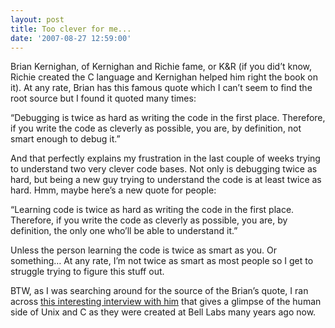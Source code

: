 ```yaml
---
layout: post
title: Too clever for me...
date: '2007-08-27 12:59:00'
---
```



Brian Kernighan, of Kernighan and Richie fame, or K&R (if you did’t know, Richie created the C language and Kernighan helped him right the book on it). At any rate, Brian has this famous quote which I can’t seem to find the root source but I found it quoted many times:

“Debugging is twice as hard as writing the code in the first place. Therefore, if you write the code as cleverly as possible, you are, by definition, not smart enough to debug it.”

And that perfectly explains my frustration in the last couple of weeks trying to understand two very clever code bases. Not only is debugging twice as hard, but being a new guy trying to understand the code is at least twice as hard. Hmm, maybe here’s a new quote for people:

“Learning code is twice as hard as writing the code in the first place. Therefore, if you write the code as cleverly as possible, you are, by definition, the only one who’ll be able to understand it.”

Unless the person learning the code is twice as smart as you. Or something… At any rate, I’m not twice as smart as most people so I get to struggle trying to figure this stuff out.

BTW, as I was searching around for the source of the Brian’s quote, I ran across [this interesting interview with him](http://www.linuxjournal.com/article/7035) that gives a glimpse of the human side of Unix and C as they were created at Bell Labs many years ago now.


